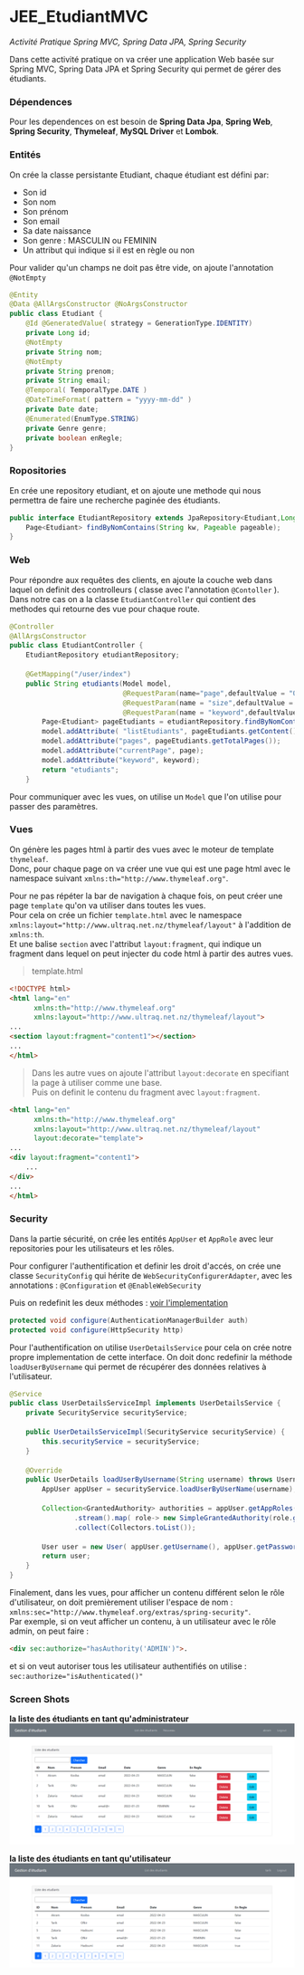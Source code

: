# JEE_EtudiantMVC
_Activité Pratique Spring MVC, Spring Data JPA, Spring Security_  

Dans cette activité pratique on va créer une application Web basée sur Spring MVC, Spring Data JPA et Spring Security qui permet de gérer des étudiants.

### Dépendences
Pour les dependences on est besoin de __Spring Data Jpa__, __Spring Web__, __Spring Security__, __Thymeleaf__, __MySQL Driver__ et __Lombok__.

### Entités
On crée la classe persistante Etudiant, chaque étudiant est défini par:  
- Son id
- Son nom
- Son prénom
- Son email
- Sa date naissance
- Son genre : MASCULIN ou FEMININ
- Un attribut qui indique si il est en règle ou non  

Pour valider qu'un champs ne doit pas être vide, on ajoute l'annotation `@NotEmpty`  

```java
@Entity
@Data @AllArgsConstructor @NoArgsConstructor
public class Etudiant {
    @Id @GeneratedValue( strategy = GenerationType.IDENTITY)
    private Long id;
    @NotEmpty
    private String nom;
    @NotEmpty
    private String prenom;
    private String email;
    @Temporal( TemporalType.DATE )
    @DateTimeFormat( pattern = "yyyy-mm-dd" )
    private Date date;
    @Enumerated(EnumType.STRING)
    private Genre genre;
    private boolean enRegle;
}
```

### Ropositories
En crée une repository etudiant, et on ajoute une methode qui nous permettra de faire une recherche paginée des étudiants.

```java
public interface EtudiantRepository extends JpaRepository<Etudiant,Long> {
    Page<Etudiant> findByNomContains(String kw, Pageable pageable);
}
```
  
### Web
Pour répondre aux requêtes des clients, en ajoute la couche web dans laquel on definit des controlleurs ( classe avec l'annotation `@Contoller` ). 
Dans notre cas on a la classe `EtudiantController` qui contient des methodes qui retourne des vue pour chaque route.

```java
@Controller
@AllArgsConstructor
public class EtudiantController {
    EtudiantRepository etudiantRepository;

    @GetMapping("/user/index")
    public String etudiants(Model model,
                            @RequestParam(name="page",defaultValue = "0") int page,
                            @RequestParam(name = "size",defaultValue = "5") int size,
                            @RequestParam(name = "keyword",defaultValue = "") String keyword){
        Page<Etudiant> pageEtudiants = etudiantRepository.findByNomContains( keyword, PageRequest.of(page,size));
        model.addAttribute( "listEtudiants", pageEtudiants.getContent() );
        model.addAttribute("pages", pageEtudiants.getTotalPages());
        model.addAttribute("currentPage", page);
        model.addAttribute("keyword", keyword);
        return "etudiants";
    }
```

Pour communiquer avec les vues, on utilise un `Model` que l'on utilise pour passer des paramètres.


### Vues
On génère les pages html à partir des vues avec le moteur de template `thymeleaf`.  
Donc, pour chaque page on va créer une vue qui est une page html avec le namespace suivant `xmlns:th="http://www.thymeleaf.org"`.  

Pour ne pas répéter la bar de navigation à chaque fois, on peut créer une page `template` qu'on va utiliser dans toutes les vues.  
Pour cela on crée un fichier `template.html` avec le namespace `xmlns:layout="http://www.ultraq.net.nz/thymeleaf/layout"` à l'addition de `xmlns:th`.  
Et une balise `section` avec l'attribut `layout:fragment`, qui indique un fragment dans lequel on peut injecter du code html à partir des autres vues.  

>template.html
```html
<!DOCTYPE html>
<html lang="en"
      xmlns:th="http://www.thymeleaf.org"
      xmlns:layout="http://www.ultraq.net.nz/thymeleaf/layout">
...
<section layout:fragment="content1"></section>
...
</html>
```

>Dans les autre vues on ajoute l'attribut ``layout:decorate`` en specifiant la page à utiliser comme une base.  
Puis on definit le contenu du fragment avec ``layout:fragment``.
```html
<html lang="en"
      xmlns:th="http://www.thymeleaf.org"
      xmlns:layout="http://www.ultraq.net.nz/thymeleaf/layout"
      layout:decorate="template">
...
<div layout:fragment="content1">
    ...
</div>
...
</html>
```

### Security
Dans la partie sécurité, on crée les entités `AppUser` et `AppRole` avec leur repositories pour les utilisateurs et les rôles.


Pour configurer l'authentification et definir les droit d'accés, on crée une classe `SecurityConfig` qui hérite de `WebSecurityConfigurerAdapter`, avec les annotations : `@Configuration` et `@EnableWebSecurity`  

Puis on redefinit les deux méthodes : [voir l'implementation](./src/main/java/ma/enset/etudiantsmvc/sec/SecurityConfig.java)  
```java
protected void configure(AuthenticationManagerBuilder auth)
protected void configure(HttpSecurity http)
```

Pour l'authentification on utilise `UserDetailsService` pour cela on crée notre propre implementation de cette interface. On doit donc redefinir la méthode `loadUserByUsername` qui permet de récupérer des données relatives à l'utilisateur.

```java
@Service
public class UserDetailsServiceImpl implements UserDetailsService {
    private SecurityService securityService;

    public UserDetailsServiceImpl(SecurityService securityService) {
        this.securityService = securityService;
    }

    @Override
    public UserDetails loadUserByUsername(String username) throws UsernameNotFoundException {
        AppUser appUser = securityService.loadUserByUserName(username);

        Collection<GrantedAuthority> authorities = appUser.getAppRoles()
                .stream().map( role-> new SimpleGrantedAuthority(role.getRoleName()))
                .collect(Collectors.toList());

        User user = new User( appUser.getUsername(), appUser.getPassword(), authorities);
        return user;
    }
}
```


Finalement, dans les vues, pour afficher un contenu différent selon le rôle d'utilisateur, on doit premièrement utiliser l'espace de nom : `xmlns:sec="http://www.thymeleaf.org/extras/spring-security"`.  
Par exemple, si on veut afficher un contenu, à un utilisateur avec le rôle admin, on peut faire : 
```html
<div sec:authorize="hasAuthority('ADMIN')">.
```
et si on veut autoriser tous les utilisateur authentifiés on utilise : `sec:authorize="isAuthenticated()"`

### Screen Shots  

__la liste des étudiants en tant qu'administrateur__  
![liste des etudiant as admin](./.screen%20shots/Screenshot%202022-04-30%20230000.png)  


__la liste des étudiants en tant qu'utilisateur__    
![liste des etudiant as admin](./.screen%20shots/Screenshot%202022-04-30%20230054.png)

